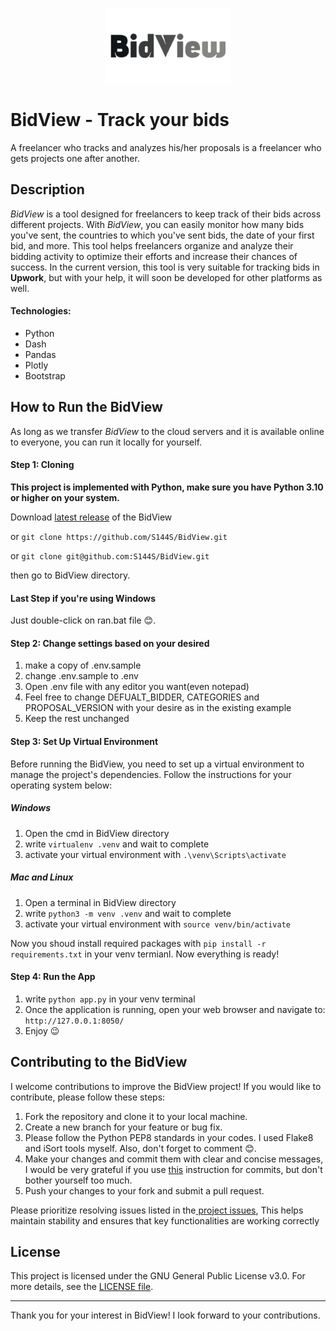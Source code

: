 <p align="center">
  <img src="assets/images/bidview_logo_250x150.png" alt="Logo" width="200"/>
</p>

# BidView - Track your bids
A freelancer who tracks and analyzes his/her proposals is a freelancer who gets projects one after another.

## Description
*BidView* is a tool designed for freelancers to keep track of their bids across different projects.
With *BidView*, you can easily monitor how many bids you've sent, the countries to which you've sent bids, the date of your first bid, and more. This tool helps freelancers organize and analyze their bidding activity to optimize their efforts and increase their chances of success.
In the current version, this tool is very suitable for tracking bids in **Upwork**, but with your help, it will soon be developed for other platforms as well.
#### Technologies:
* Python
* Dash
* Pandas
* Plotly
* Bootstrap


## How to Run the BidView
As long as we transfer *BidView* to the cloud servers and it is available online to everyone, you can run it locally for yourself.

#### Step 1: Cloning
**This project is implemented with Python, make sure you have Python 3.10 or higher on your system.**

Download [latest release](https://github.com/S144S/BidView/archive/refs/tags/v1.1.0.zip) of the BidView

or
`git clone https://github.com/S144S/BidView.git`

or
`git clone git@github.com:S144S/BidView.git`

then go to BidView directory.

#### Last Step if you're using Windows
Just double-click on ran.bat file 😊.

#### Step 2: Change settings based on your desired
1. make a copy of .env.sample
2. change .env.sample to .env
3. Open .env file with any editor you want(even notepad)
4. Feel free to change DEFUALT_BIDDER, CATEGORIES and PROPOSAL_VERSION with your desire as in the existing example
5. Keep the rest unchanged

#### Step 3: Set Up Virtual Environment
Before running the BidView, you need to set up a virtual environment to manage the project's dependencies. Follow the instructions for your operating system below:
##### Windows
1. Open the cmd in BidView directory
2. write `virtualenv .venv` and wait to complete
3. activate your virtual environment with `.\venv\Scripts\activate`
##### Mac and Linux
1. Open a terminal in BidView directory
2. write `python3 -m venv .venv` and wait to complete
3. activate your virtual environment with `source venv/bin/activate`

Now you shoud install required packages with `pip install -r requirements.txt` in your venv termianl.
Now everything is ready!

#### Step 4: Run the App
1. write `python app.py` in your venv terminal
2. Once the application is running, open your web browser and navigate to: `http://127.0.0.1:8050/`
3. Enjoy 😉


## Contributing to the BidView
I welcome contributions to improve the BidView project! If you would like to contribute, please follow these steps:

1. Fork the repository and clone it to your local machine.
2. Create a new branch for your feature or bug fix.
3. Please follow the Python PEP8 standards in your codes. I used Flake8 and iSort tools myself. Also, don't forget to comment 😊.
4. Make your changes and commit them with clear and concise messages, I would be very grateful if you use [this](https://github.com/ariopulse/Ario-Enhancement-Proposal/blob/main/AGEP-Commits.md) instruction for commits, but don't bother yourself too much.
5. Push your changes to your fork and submit a pull request.

Please prioritize resolving issues listed in the[ project issues](https://github.com/S144S/BidView/issues), This helps maintain stability and ensures that key functionalities are working correctly


## License
This project is licensed under the GNU General Public License v3.0. For more details, see the [LICENSE file](https://github.com/S144S/BidView/blob/main/LICENSE).


---
Thank you for your interest in BidView! I look forward to your contributions.